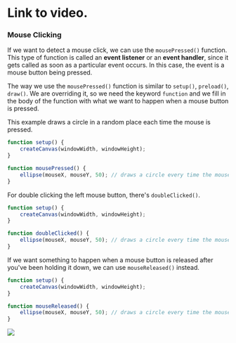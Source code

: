 # Link to video.

### Mouse Clicking

If we want to detect a mouse click, we can use the `mousePressed()` function. This type of function is called an **event listener** or an **event handler**, since it gets called as soon as a particular event occurs. In this case, the event is a mouse button being pressed.

The way we use the `mousePressed()` function is similar to `setup()`, `preload()`, `draw()`.  We are overriding it, so we need the keyword `function` and we fill in the body of the function with what we want to happen when a mouse button is pressed. 

This example draws a circle in a random place each time the mouse is pressed.

```js
function setup() {
    createCanvas(windowWidth, windowHeight);
}

function mousePressed() {
    ellipse(mouseX, mouseY, 50); // draws a circle every time the mouse is pressed
}
```

For double clicking the left mouse button, there's `doubleClicked()`.

```js
function setup() {
    createCanvas(windowWidth, windowHeight);
}

function doubleClicked() {
    ellipse(mouseX, mouseY, 50); // draws a circle every time the mouse is double clicked
}
```

If we want something to happen when a mouse button is released after you've been holding it down, we can use `mouseReleased()` instead. 

```js
function setup() {
    createCanvas(windowWidth, windowHeight);
}

function mouseReleased() {
    ellipse(mouseX, mouseY, 50); // draws a circle every time the mouse is released
}
```

![](../../Images/mouse_release.png)
